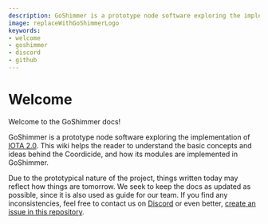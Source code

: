 ```yaml
---
description: GoShimmer is a prototype node software exploring the implementation of IOTA 2.0. This wiki helps the reader to understand the basic concepts and ideas behind the Coordicide, and how its modules are implemented in GoShimmer.
image: replaceWithGoShimmerLogo
keywords:
- welcome
- goshimmer
- discord
- github
---
```

# Welcome
Welcome to the GoShimmer docs!

GoShimmer is a prototype node software exploring the implementation of [IOTA 2.0](https://github.com/iotaledger/IOTA-2.0-Research-Specifications). This wiki helps the reader to understand the basic concepts and ideas behind the Coordicide, and how its modules are implemented in GoShimmer.

Due to the prototypical nature of the project, things written today may reflect how things are tomorrow. We seek to keep the docs as updated as possible, since it is also used as guide for our team. If you find any inconsistencies, feel free to contact us on [Discord](https://discord.iota.org/) or even better,  [create an issue in this repository](https://github.com/iotaledger/goshimmer/issues/new/choose).